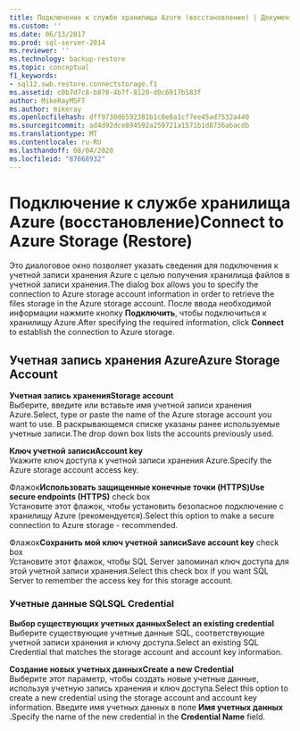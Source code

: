 ```yaml
---
title: Подключение к службе хранилища Azure (восстановление) | Документация Майкрософт
ms.custom: ''
ms.date: 06/13/2017
ms.prod: sql-server-2014
ms.reviewer: ''
ms.technology: backup-restore
ms.topic: conceptual
f1_keywords:
- sql12.swb.restore.connectstorage.f1
ms.assetid: c0b7d7c8-b878-4b7f-8120-d0c6917b583f
author: MikeRayMSFT
ms.author: mikeray
ms.openlocfilehash: dff9730d6592381b1c8e8a1cf7ee45ad7532a440
ms.sourcegitcommit: ad4d92dce894592a259721a1571b1d8736abacdb
ms.translationtype: MT
ms.contentlocale: ru-RU
ms.lasthandoff: 08/04/2020
ms.locfileid: "87668932"
---
```

# <a name="connect-to-azure-storage-restore"></a><span data-ttu-id="e6062-102">Подключение к службе хранилища Azure (восстановление)</span><span class="sxs-lookup"><span data-stu-id="e6062-102">Connect to Azure Storage (Restore)</span></span>
  <span data-ttu-id="e6062-103">Это диалоговое окно позволяет указать сведения для подключения к учетной записи хранения Azure с целью получения хранилища файлов в учетной записи хранения.</span><span class="sxs-lookup"><span data-stu-id="e6062-103">The dialog box allows you to specify the connection to Azure storage account information in order to retrieve the files storage in the Azure storage account.</span></span> <span data-ttu-id="e6062-104">После ввода необходимой информации нажмите кнопку **Подключить**, чтобы подключиться к хранилищу Azure.</span><span class="sxs-lookup"><span data-stu-id="e6062-104">After specifying the required information, click **Connect** to establish the connection to Azure storage.</span></span>  
  
## <a name="azure-storage-account"></a><span data-ttu-id="e6062-105">Учетная запись хранения Azure</span><span class="sxs-lookup"><span data-stu-id="e6062-105">Azure Storage Account</span></span>  
 <span data-ttu-id="e6062-106">**Учетная запись хранения**</span><span class="sxs-lookup"><span data-stu-id="e6062-106">**Storage account**</span></span>  
 <span data-ttu-id="e6062-107">Выберите, введите или вставьте имя учетной записи хранения Azure.</span><span class="sxs-lookup"><span data-stu-id="e6062-107">Select, type or paste the name of the Azure storage account you want to use.</span></span> <span data-ttu-id="e6062-108">В раскрывающемся списке указаны ранее используемые учетные записи.</span><span class="sxs-lookup"><span data-stu-id="e6062-108">The drop down box lists the accounts previously used.</span></span>  
  
 <span data-ttu-id="e6062-109">**Ключ учетной записи**</span><span class="sxs-lookup"><span data-stu-id="e6062-109">**Account key**</span></span>  
 <span data-ttu-id="e6062-110">Укажите ключ доступа к учетной записи хранения Azure.</span><span class="sxs-lookup"><span data-stu-id="e6062-110">Specify the Azure storage account access key.</span></span>  
  
 <span data-ttu-id="e6062-111">Флажок**Использовать защищенные конечные точки (HTTPS)**</span><span class="sxs-lookup"><span data-stu-id="e6062-111">**Use secure endpoints (HTTPS)** check box</span></span>  
 <span data-ttu-id="e6062-112">Установите этот флажок, чтобы установить безопасное подключение с хранилищу Azure (рекомендуется).</span><span class="sxs-lookup"><span data-stu-id="e6062-112">Select this option to make a secure connection to Azure storage - recommended.</span></span>  
  
 <span data-ttu-id="e6062-113">Флажок**Сохранить мой ключ учетной записи**</span><span class="sxs-lookup"><span data-stu-id="e6062-113">**Save account key** check box</span></span>  
 <span data-ttu-id="e6062-114">Установите этот флажок, чтобы SQL Server запоминал ключ доступа для этой учетной записи хранения.</span><span class="sxs-lookup"><span data-stu-id="e6062-114">Select this check box if you want SQL Server to remember the access key for this storage account.</span></span>  
  
### <a name="sql-credential"></a><span data-ttu-id="e6062-115">Учетные данные SQL</span><span class="sxs-lookup"><span data-stu-id="e6062-115">SQL Credential</span></span>  
 <span data-ttu-id="e6062-116">**Выбор существующих учетных данных**</span><span class="sxs-lookup"><span data-stu-id="e6062-116">**Select an existing credential**</span></span>  
 <span data-ttu-id="e6062-117">Выберите существующие учетные данные SQL, соответствующие учетной записи хранения и ключу доступа.</span><span class="sxs-lookup"><span data-stu-id="e6062-117">Select an existing SQL Credential that matches the storage account and account key information.</span></span>  
  
 <span data-ttu-id="e6062-118">**Создание новых учетных данных**</span><span class="sxs-lookup"><span data-stu-id="e6062-118">**Create a new Credential**</span></span>  
 <span data-ttu-id="e6062-119">Выберите этот параметр, чтобы создать новые учетные данные, используя учетную запись хранения и ключ доступа.</span><span class="sxs-lookup"><span data-stu-id="e6062-119">Select this option to create a new credential using the storage account and account key information.</span></span> <span data-ttu-id="e6062-120">Введите имя учетных данных в поле **Имя учетных данных** .</span><span class="sxs-lookup"><span data-stu-id="e6062-120">Specify the name of the new credential in the **Credential Name** field.</span></span>  
  
  
